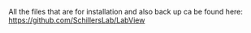 All the files that are for installation and also back up ca be found here: 
https://github.com/SchillersLab/LabView 
